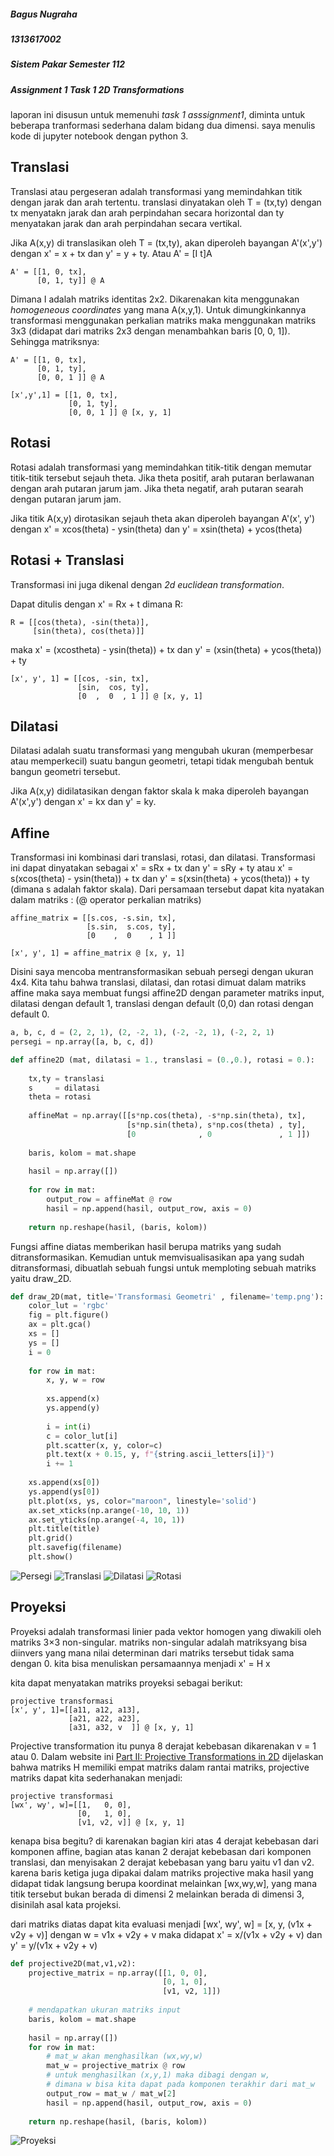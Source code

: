 ##### Bagus Nugraha #####
##### 1313617002 #####
##### Sistem Pakar Semester 112 #####
##### Assignment 1 Task 1 2D Transformations #####

laporan ini disusun untuk memenuhi *task 1 asssignment1*, diminta untuk beberapa tranformasi sederhana dalam bidang dua dimensi. saya menulis kode di jupyter notebook dengan python 3.

## Translasi ##
Translasi atau pergeseran adalah transformasi yang memindahkan titik dengan jarak dan arah tertentu. translasi dinyatakan oleh T = (tx,ty) dengan tx menyatakn jarak dan arah perpindahan secara horizontal dan ty menyatakan jarak dan arah perpindahan secara vertikal.

Jika A(x,y) di translasikan oleh T = (tx,ty), akan diperoleh bayangan A'(x',y') dengan x' = x + tx dan y' = y + ty. Atau A' = [I t]A

```
A' = [[1, 0, tx],
      [0, 1, ty]] @ A
```

Dimana I adalah matriks identitas 2x2. Dikarenakan kita menggunakan *homogeneous coordinates* yang mana A(x,y,1). Untuk dimungkinkannya transformasi menggunakan perkalian matriks maka menggunakan matriks 3x3 (didapat dari matriks 2x3 dengan menambahkan baris [0, 0, 1]). Sehingga matriksnya:

```
A' = [[1, 0, tx],
      [0, 1, ty],
      [0, 0, 1 ]] @ A
     
[x',y',1] = [[1, 0, tx],
             [0, 1, ty],
             [0, 0, 1 ]] @ [x, y, 1]
```

## Rotasi ##
Rotasi adalah transformasi yang memindahkan titik-titik dengan memutar titik-titik tersebut sejauh theta. Jika theta positif, arah putaran berlawanan dengan arah putaran jarum jam. Jika theta negatif, arah putaran searah dengan putaran jarum jam.

Jika titik A(x,y) dirotasikan sejauh theta akan diperoleh bayangan A'(x', y') dengan x' = xcos(theta) - ysin(theta) dan y' = xsin(theta) + ycos(theta)

## Rotasi + Translasi ##
Transformasi ini juga dikenal dengan *2d euclidean transformation*.

Dapat ditulis dengan x' = Rx + t dimana R:
```
R = [[cos(theta), -sin(theta)],
     [sin(theta), cos(theta)]]
```
maka x' = (xcostheta) - ysin(theta)) + tx dan y' = (xsin(theta) + ycos(theta)) + ty 
```
[x', y', 1] = [[cos, -sin, tx],
               [sin,  cos, ty], 
               [0  ,  0  , 1 ]] @ [x, y, 1]
```

## Dilatasi ##
Dilatasi adalah suatu transformasi yang mengubah ukuran (memperbesar atau memperkecil) suatu bangun geometri, tetapi tidak mengubah bentuk bangun geometri tersebut.

Jika A(x,y) didilatasikan dengan faktor skala k maka diperoleh bayangan A'(x',y') dengan x' = kx dan y' = ky.

## Affine ##
Transformasi ini kombinasi dari translasi, rotasi, dan dilatasi. Transformasi ini dapat dinyatakan sebagai x' = sRx + tx dan y' = sRy + ty atau x' = s(xcos(theta) - ysin(theta)) + tx dan y' = s(xsin(theta) + ycos(theta)) + ty (dimana s adalah faktor skala). Dari persamaan tersebut dapat kita nyatakan dalam matriks : (@ operator perkalian matriks)
```
affine_matrix = [[s.cos, -s.sin, tx],
                 [s.sin,  s.cos, ty],
                 [0    ,  0    , 1 ]]
                 
[x', y', 1] = affine_matrix @ [x, y, 1]
```

Disini saya mencoba mentransformasikan sebuah persegi dengan ukuran 4x4.
Kita tahu bahwa translasi, dilatasi, dan rotasi dimuat dalam matriks affine maka saya membuat fungsi affine2D dengan parameter matriks input, dilatasi dengan default 1, translasi dengan default (0,0) dan rotasi dengan default 0.

```python
a, b, c, d = (2, 2, 1), (2, -2, 1), (-2, -2, 1), (-2, 2, 1)
persegi = np.array([a, b, c, d])
```

```python
def affine2D (mat, dilatasi = 1., translasi = (0.,0.), rotasi = 0.):
    
    tx,ty = translasi
    s     = dilatasi
    theta = rotasi
    
    affineMat = np.array([[s*np.cos(theta), -s*np.sin(theta), tx],
                          [s*np.sin(theta), s*np.cos(theta) , ty],
                          [0              , 0               , 1 ]])
    
    baris, kolom = mat.shape
    
    hasil = np.array([])
    
    for row in mat:
        output_row = affineMat @ row
        hasil = np.append(hasil, output_row, axis = 0)
    
    return np.reshape(hasil, (baris, kolom))
```
Fungsi affine diatas memberikan hasil berupa matriks yang sudah ditransformasikan. Kemudian untuk memvisualisasikan apa yang sudah ditransformasi, dibuatlah sebuah fungsi untuk memploting sebuah matriks yaitu draw_2D.

```python
def draw_2D(mat, title='Transformasi Geometri' , filename='temp.png'):
    color_lut = 'rgbc'
    fig = plt.figure()
    ax = plt.gca()
    xs = []
    ys = []
    i = 0
    
    for row in mat:
        x, y, w = row
    
        xs.append(x)
        ys.append(y)
    
        i = int(i)
        c = color_lut[i]
        plt.scatter(x, y, color=c)
        plt.text(x + 0.15, y, f"{string.ascii_letters[i]}")
        i += 1
        
    xs.append(xs[0])
    ys.append(ys[0])
    plt.plot(xs, ys, color="maroon", linestyle='solid')
    ax.set_xticks(np.arange(-10, 10, 1))
    ax.set_yticks(np.arange(-4, 10, 1))
    plt.title(title)
    plt.grid()
    plt.savefig(filename)
    plt.show()
```

![Persegi](img2Dtransform/persegi.png)
![Translasi](img2Dtransform/translasi_persegi.png)
![Dilatasi](img2Dtransform/dilatasi_persgei.png)
![Rotasi](img2Dtransform/rotas_persegi.png)

## Proyeksi ##
Proyeksi adalah transformasi linier pada vektor homogen yang diwakili oleh matriks 3×3 non-singular. matriks non-singular adalah matriksyang bisa diinvers yang mana nilai determinan dari matriks tersebut tidak sama dengan 0. kita bisa menuliskan persamaannya menjadi x' = H x

kita dapat menyatakan matriks proyeksi sebagai berikut:
```
projective transformasi
[x', y', 1]=[[a11, a12, a13],
             [a21, a22, a23],
             [a31, a32, v  ]] @ [x, y, 1]
```
Projective transformation itu punya 8 derajat kebebasan dikarenakan v = 1 atau 0. Dalam website ini [Part II: Projective Transformations in 2D](https://mc.ai/part-ii-projective-transformations-in-2d/) dijelaskan bahwa matriks H memiliki empat matriks dalam rantai matriks, projective matriks dapat kita sederhanakan menjadi:
```
projective transformasi
[wx', wy', w]=[[1,   0, 0],
               [0,   1, 0],
               [v1, v2, v]] @ [x, y, 1]
```
kenapa bisa begitu? di karenakan bagian kiri atas 4 derajat kebebasan dari komponen affine, bagian atas kanan 2 derajat kebebasan dari komponen translasi, dan menyisakan 2 derajat kebebasan yang baru yaitu v1 dan v2. karena baris ketiga juga dipakai dalam matriks projective maka hasil yang didapat tidak langsung berupa koordinat melainkan [wx,wy,w], yang mana titik tersebut bukan berada di dimensi 2 melainkan berada di dimensi 3, disinilah asal kata projeksi.

dari matriks diatas dapat kita evaluasi menjadi [wx', wy', w] = [x, y, (v1x + v2y + v)]
dengan w = v1x + v2y + v maka didapat x' = x/(v1x + v2y + v) dan y' = y/(v1x + v2y + v)

```python
def projective2D(mat,v1,v2):
    projective_matrix = np.array([[1, 0, 0],
                                  [0, 1, 0],
                                  [v1, v2, 1]])
    
    # mendapatkan ukuran matriks input
    baris, kolom = mat.shape
    
    hasil = np.array([])
    for row in mat:
        # mat_w akan menghasilkan (wx,wy,w)
        mat_w = projective_matrix @ row
        # untuk menghasilkan (x,y,1) maka dibagi dengan w, 
        # dimana w bisa kita dapat pada komponen terakhir dari mat_w
        output_row = mat_w / mat_w[2]
        hasil = np.append(hasil, output_row, axis = 0)
    
    return np.reshape(hasil, (baris, kolom))
```

![Proyeksi](https://github.com/bagusn13/task1_2Dtransform/tree/master/img2Dtransform/projeksi_persegi.png)



